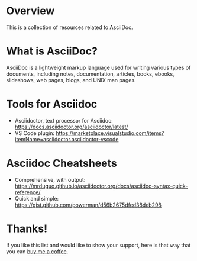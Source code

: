 # Overview
This is a collection of resources related to AsciiDoc.

# What is AsciiDoc?
AsciiDoc is a lightweight markup language used for writing various types of documents, including notes, documentation, articles, books, ebooks, slideshows, web pages, blogs, and UNIX man pages.

# Tools for Asciidoc

- Asciidoctor, text processor for Asciidoc: https://docs.asciidoctor.org/asciidoctor/latest/
- VS Code plugin: https://marketplace.visualstudio.com/items?itemName=asciidoctor.asciidoctor-vscode

# Asciidoc Cheatsheets

- Comprehensive, with output: https://mrduguo.github.io/asciidoctor.org/docs/asciidoc-syntax-quick-reference/
- Quick and simple: https://gist.github.com/powerman/d56b2675dfed38deb298

# Thanks!

If you like this list and would like to show your support, here is that way that you can [buy me a coffee](https://www.buymeacoffee.com/gracehuang).
